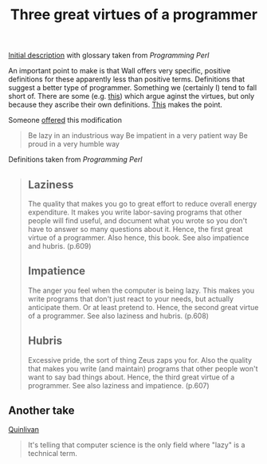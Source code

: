 ﻿---
title: Three great virtues of a programmer
---
[Initial description](https://wiki.c2.com/?LazinessImpatienceHubris) with glossary taken from _Programming Perl_

An important point to make is that Wall offers very specific, positive definitions for these apparently less than positive terms. Definitions that suggest a better type of programmer. Something we (certainly I) tend to fall short of. There are some (e.g. [this](https://hackernoon.com/larry-walls-three-virtues-of-a-programmer-are-utter-bullshit-fykp32ck)) which argue aginst the virtues, but only because they ascribe their own definitions. [This](https://betterprogramming.pub/here-are-the-three-virtues-of-good-programmers-e561e061ea19) makes the point.

Someone [offered](https://wiki.c2.com/?LazinessImpatienceHubris) this modification

>  Be lazy in an industrious way 
>  Be impatient in a very patient way 
>  Be proud in a very humble way

Definitions taken from _Programming Perl_
> ## Laziness
>
> The quality that makes you go to great effort to reduce overall energy expenditure. It makes you write labor-saving programs that other people will find useful, and document what you wrote so you don't have to answer so many questions about it. Hence, the first great virtue of a programmer. Also hence, this book. See also impatience and hubris. (p.609)
>
> ## Impatience
>
> The anger you feel when the computer is being lazy. This makes you write programs that don't just react to your needs, but actually anticipate them. Or at least pretend to. Hence, the second great virtue of a programmer. See also laziness and hubris. (p.608)
>
> ## Hubris
> 
> Excessive pride, the sort of thing Zeus zaps you for. Also the quality that makes you write (and maintain) programs that other people won't want to say bad things about. Hence, the third great virtue of a programmer. See also laziness and impatience. (p.607) 

## Another take

[Quinlivan](https://betterprogramming.pub/here-are-the-three-virtues-of-good-programmers-e561e061ea19)
> It's telling that computer science is the only field where "lazy" is a technical term.